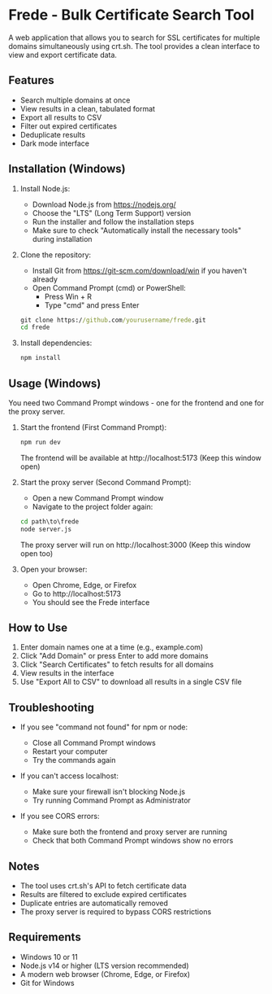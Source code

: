 # Frede - Bulk Certificate Search Tool

A web application that allows you to search for SSL certificates for multiple domains simultaneously using crt.sh. The tool provides a clean interface to view and export certificate data.

## Features

- Search multiple domains at once
- View results in a clean, tabulated format
- Export all results to CSV
- Filter out expired certificates
- Deduplicate results
- Dark mode interface

## Installation (Windows)

1. Install Node.js:
   - Download Node.js from https://nodejs.org/
   - Choose the "LTS" (Long Term Support) version
   - Run the installer and follow the installation steps
   - Make sure to check "Automatically install the necessary tools" during installation

2. Clone the repository:
   - Install Git from https://git-scm.com/download/win if you haven't already
   - Open Command Prompt (cmd) or PowerShell:
     - Press Win + R
     - Type "cmd" and press Enter
   ```cmd
   git clone https://github.com/yourusername/frede.git
   cd frede
   ```

3. Install dependencies:
   ```cmd
   npm install
   ```

## Usage (Windows)

You need two Command Prompt windows - one for the frontend and one for the proxy server.

1. Start the frontend (First Command Prompt):
   ```cmd
   npm run dev
   ```
   The frontend will be available at http://localhost:5173
   (Keep this window open)

2. Start the proxy server (Second Command Prompt):
   - Open a new Command Prompt window
   - Navigate to the project folder again:
   ```cmd
   cd path\to\frede
   node server.js
   ```
   The proxy server will run on http://localhost:3000
   (Keep this window open too)

3. Open your browser:
   - Open Chrome, Edge, or Firefox
   - Go to http://localhost:5173
   - You should see the Frede interface

## How to Use

1. Enter domain names one at a time (e.g., example.com)
2. Click "Add Domain" or press Enter to add more domains
3. Click "Search Certificates" to fetch results for all domains
4. View results in the interface
5. Use "Export All to CSV" to download all results in a single CSV file

## Troubleshooting

- If you see "command not found" for npm or node:
  - Close all Command Prompt windows
  - Restart your computer
  - Try the commands again

- If you can't access localhost:
  - Make sure your firewall isn't blocking Node.js
  - Try running Command Prompt as Administrator

- If you see CORS errors:
  - Make sure both the frontend and proxy server are running
  - Check that both Command Prompt windows show no errors

## Notes

- The tool uses crt.sh's API to fetch certificate data
- Results are filtered to exclude expired certificates
- Duplicate entries are automatically removed
- The proxy server is required to bypass CORS restrictions

## Requirements

- Windows 10 or 11
- Node.js v14 or higher (LTS version recommended)
- A modern web browser (Chrome, Edge, or Firefox)
- Git for Windows
